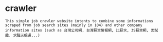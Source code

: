 # crawler
    This simple job crawler website intents to combine some informations scraped from job search sites (mainly in 104) and other company information sites (such as 台灣公司網, 台灣薪資情報網, 比薪水, 3S薪資網, 面試趣, 求職天眼通...) 
